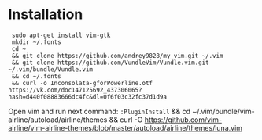 # Installation
     sudo apt-get install vim-gtk
     mkdir ~/.fonts
     cd ~
     && git clone https://github.com/andrey9828/my_vim.git ~/.vim 
     && git clone https://github.com/VundleVim/Vundle.vim.git ~/.vim/bundle/Vundle.vim 
     && cd ~/.fonts 
     && curl -o Inconsolata-gforPowerline.otf https://vk.com/doc147125692_437306065?hash=d440f08883666dc4fc&dl=0f6f03c32fc37d1d9a
Open vim and run next command: `:PluginInstall`
     && cd ~/.vim/bundle/vim-airline/autoload/airline/themes && curl -O      https://github.com/vim-airline/vim-airline-themes/blob/master/autoload/airline/themes/luna.vim
